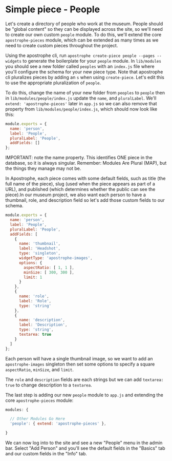 # Simple piece - People

Let's create a directory of people who work at the museum. People should be "global content" so they can be displayed across the site, so we'll need to create our own custom `people` module. To do this, we'll extend the core `apostrophe-pieces` module, which can be extended as many times as we need to create custom pieces throughout the project.

Using the apostrophe cli, run `apostrophe create-piece people --pages --widgets` to generate the boilerplate for your `people` module. In `lib/modules` you should see a new folder called `peoples` with an `index.js` file where you'll configure the schema for your new piece type. Note that apostrophe cli pluralizes pieces by adding an `s` when using `create-piece`. Let's edit this to use the appropriate pluralization of `people`.

To do this, change the name of your new folder from `peoples` to `people` then  in `lib/modules/people/index.js` update the `name`, and `pluralLabel`. We'll `extend: 'apostrophe-pieces'` later in `app.js` so we can also remove that property from `lib/modules/people/index.js`, which should now look like this:

```javascript
module.exports = {
  name: 'person',
  label: 'People',
  pluralLabel: 'People',
  addFields: []
};
```

IMPORTANT: note the name property. This identifies ONE piece in the database, so it is always singular. Remember: Modules Are Plural (MAP), but the things they manage may not be.

In Apostrophe, each piece comes with some default fields, such as title (the full name of the piece), slug (used when the piece appears as part of a URL), and published (which determines whether the public can see the piece).In our museum project, we also want each person to have a thumbnail, role, and description field so let's add those custom fields to our schema.

```javascript
module.exports = {
  name: 'person',
  label: 'People',
  pluralLabel: 'People',
  addFields: [
    {
      name: 'thumbnail',
      label: 'Headshot',
      type: 'singleton',
      widgetType: 'apostrophe-images',
      options: {
        aspectRatio: [ 1, 1 ],
        minSize: [ 300, 300 ],
        limit: 1
      }
    },
    {
      name: 'role',
      label: 'Role',
      type: 'string'
    },
    {
      name: 'description',
      label: 'Description',
      type: 'string',
      textarea: true
    }
  ]
};
```

Each person will have a single thumbnail image, so we want to add an `apostrophe-images` singleton then set some options to specify a square `aspectRatio`, `minSize`, and `limit`.

The `role` and `description` fields are each strings but we can add `textarea: true` to change description to a `textarea`.

The last step is adding our new `people` module to `app.js` and extending the core `apostrophe-pieces` module:

```javascript
modules: {

  // Other Modules Go Here
  'people': { extend: 'apostrophe-pieces' },

}
```

We can now log into to the site and see a new "People" menu in the admin bar. Select "Add Person" and you'll see the default fields in the "Basics" tab and our custom fields in the "Info" tab.
